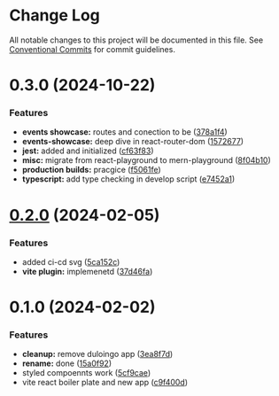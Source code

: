 # Change Log

All notable changes to this project will be documented in this file.
See [Conventional Commits](https://conventionalcommits.org) for commit guidelines.

# 0.3.0 (2024-10-22)

### Features

-   **events showcase:** routes and conection to be ([378a1f4](https://github.com/paulAlexSerban/wbk--mern-playground/commit/378a1f477428bff0158817e2406dd5f77dab6657))
-   **events-showcase:** deep dive in react-router-dom ([1572677](https://github.com/paulAlexSerban/wbk--mern-playground/commit/157267729e61176dff10eaeff2fd22c5d884ae68))
-   **jest:** added and initialized ([cf63f83](https://github.com/paulAlexSerban/wbk--mern-playground/commit/cf63f838e1137207013fb01cfabdda09803345c9))
-   **misc:** migrate from react-playground to mern-playground ([8f04b10](https://github.com/paulAlexSerban/wbk--mern-playground/commit/8f04b103fc0a1af0286bbc101d997c7763f8e35d))
-   **production builds:** pracgice ([f5061fe](https://github.com/paulAlexSerban/wbk--mern-playground/commit/f5061feeb1ce06af5f4fff22a35f5ad2923f8fc2))
-   **typescript:** add type checking in develop script ([e7452a1](https://github.com/paulAlexSerban/wbk--mern-playground/commit/e7452a155aed4eb698b2993513f2d76ddeb865b4))

# [0.2.0](https://github.com/paulAlexSerban/wbk--mern-playground/compare/@wbk--mern-playground/_vite-react-ts-boilerplate@0.1.0...@wbk--mern-playground/_vite-react-ts-boilerplate@0.2.0) (2024-02-05)

### Features

-   added ci-cd svg ([5ca152c](https://github.com/paulAlexSerban/wbk--mern-playground/commit/5ca152cfa6dc2b1548b7c2ed48d33d5debae9db7))
-   **vite plugin:** implemenetd ([37d46fa](https://github.com/paulAlexSerban/wbk--mern-playground/commit/37d46fa94fb78ec7126690f942429a51d9ed511e))

# 0.1.0 (2024-02-02)

### Features

-   **cleanup:** remove duloingo app ([3ea8f7d](https://github.com/paulAlexSerban/wbk--mern-playground/commit/3ea8f7d47da9759c9ea8f62599a8aa4250b38c3c))
-   **rename:** done ([15a0f92](https://github.com/paulAlexSerban/wbk--mern-playground/commit/15a0f92f47690da6021269d43d7489cb72cdc514))
-   styled compoennts work ([5cf9cae](https://github.com/paulAlexSerban/wbk--mern-playground/commit/5cf9cae09ec5f9b36f10b44435678947f4bb2f7e))
-   vite react boiler plate and new app ([c9f400d](https://github.com/paulAlexSerban/wbk--mern-playground/commit/c9f400d569995a3ce94b4f3c2a6c8db9b3229fdb))
